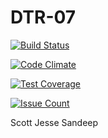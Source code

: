 # DTR-07

[![Build Status](https://travis-ci.com/csu2017sp314/DTR-07.svg?token=KGXDdexfK6NbHAAsrPMW&branch=master)](https://travis-ci.com/csu2017sp314/DTR-07)

[![Code Climate](https://lima.codeclimate.com/repos/58bd995520cdb80265000007/badges/e786203637605cb1702a/gpa.svg)](https://lima.codeclimate.com/repos/58bd995520cdb80265000007/feed)

[![Test Coverage](https://lima.codeclimate.com/repos/58bd995520cdb80265000007/badges/e786203637605cb1702a/coverage.svg)](https://lima.codeclimate.com/repos/58bd995520cdb80265000007/coverage)

[![Issue Count](https://lima.codeclimate.com/repos/58bd995520cdb80265000007/badges/e786203637605cb1702a/issue_count.svg)](https://lima.codeclimate.com/repos/58bd995520cdb80265000007/feed)

Scott
Jesse
Sandeep
